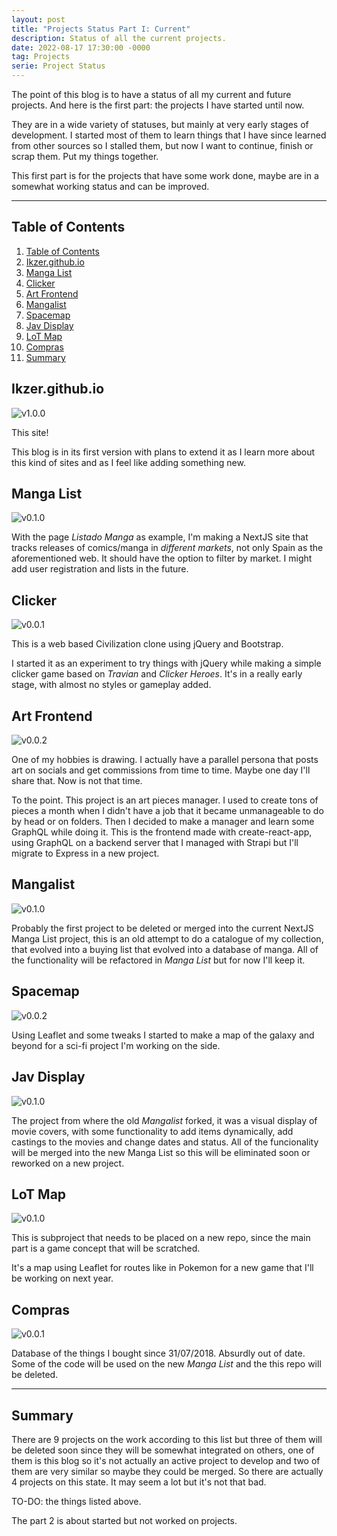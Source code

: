 ```yaml
---
layout: post
title: "Projects Status Part I: Current"
description: Status of all the current projects.
date: 2022-08-17 17:30:00 -0000
tag: Projects
serie: Project Status
---
```

The point of this blog is to have a status of all my current and future projects. And here is the first part: the projects I have started until now.

They are in a wide variety of statuses, but mainly at very early stages of development. I started most of them to learn things that I have since learned from other sources so I stalled them, but now I want to continue, finish or scrap them. Put my things together.

This first part is for the projects that have some work done, maybe are in a somewhat working status and can be improved.

---
## Table of Contents

1. [Table of Contents](#table-of-contents)
2. [Ikzer.github.io](#ikzergithubio)
3. [Manga List](#manga-list)
4. [Clicker](#clicker)
5. [Art Frontend](#art-frontend)
6. [Mangalist](#mangalist)
7. [Spacemap](#spacemap)
8. [Jav Display](#jav-display)
9. [LoT Map](#lot-map)
10. [Compras](#compras)
11. [Summary](#summary)

## Ikzer.github.io
![v1.0.0](https://img.shields.io/badge/version-1.0.0-green "version 1.0.0")

This site!

This blog is in its first version with plans to extend it as I learn more about this kind of sites and as I feel like adding something new.

## Manga List
![v0.1.0](https://img.shields.io/badge/version-0.1.0-red "version 0.1.0")

With the page _Listado Manga_ as example, I'm making a NextJS site that tracks releases of comics/manga in _different markets_, not only Spain as the aforementioned web. It should have the option to filter by market. I might add user registration and lists in the future.

## Clicker
![v0.0.1](https://img.shields.io/badge/version-0.0.1-black "version 0.0.1")

This is a web based Civilization clone using jQuery and Bootstrap.

I started it as an experiment to try things with jQuery while making a simple clicker game based on _Travian_ and _Clicker Heroes_. It's in a really early stage, with almost no styles or gameplay added.

## Art Frontend
![v0.0.2](https://img.shields.io/badge/version-0.0.2-blue "version 0.0.2")

One of my hobbies is drawing. I actually have a parallel persona that posts art on socials and get commissions from time to time. Maybe one day I'll share that. Now is not that time.

To the point. This project is an art pieces manager. I used to create tons of pieces a month when I didn't have a job that it became unmanageable to do by head or on folders. Then I decided to make a manager and learn some GraphQL while doing it. This is the frontend made with create-react-app, using GraphQL on a backend server that I managed with Strapi but I'll migrate to Express in a new project.

## Mangalist
![v0.1.0](https://img.shields.io/badge/version-0.1.0-black "version 0.1.0")

Probably the first project to be deleted or merged into the current NextJS Manga List project, this is an old attempt to do a catalogue of my collection, that evolved into a buying list that evolved into a database of manga. All of the functionality will be refactored in _Manga List_ but for now I'll keep it.

## Spacemap
![v0.0.2](https://img.shields.io/badge/version-0.0.2-blue "version 0.0.2")

Using Leaflet and some tweaks I started to make a map of the galaxy and beyond for a sci-fi project I'm working on the side.

## Jav Display
![v0.1.0](https://img.shields.io/badge/version-0.1.0-black "version 0.1.0")

The project from where the old _Mangalist_ forked, it was a visual display of movie covers, with some functionality to add items dynamically, add castings to the movies and change dates and status. All of the funcionality will be merged into the new Manga List so this will be eliminated soon or reworked on a new project.

## LoT Map
![v0.1.0](https://img.shields.io/badge/version-0.1.0-lightgrey "version 0.1.0")

This is subproject that needs to be placed on a new repo, since the main part is a game concept that will be scratched.

It's a map using Leaflet for routes like in Pokemon for a new game that I'll be working on next year.

## Compras
![v0.0.1](https://img.shields.io/badge/version-0.0.1-black "version 0.0.1")

Database of the things I bought since 31/07/2018. Absurdly out of date. Some of the code will be used on the new _Manga List_ and the this repo will be deleted.

------

## Summary

There are 9 projects on the work according to this list but three of them will be deleted soon since they will be somewhat integrated on others, one of them is this blog so it's not actually an active project to develop and two of them are very similar so maybe they could be merged. So there are actually 4 projects on this state. It may seem a lot but it's not that bad.

TO-DO: the things listed above.

The part 2 is about started but not worked on projects.

